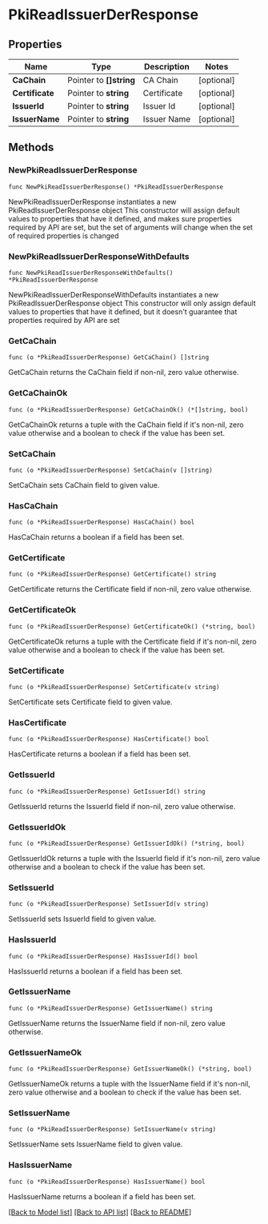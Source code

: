 # PkiReadIssuerDerResponse


## Properties

Name | Type | Description | Notes
------------ | ------------- | ------------- | -------------
**CaChain** | Pointer to **[]string** | CA Chain | [optional] 
**Certificate** | Pointer to **string** | Certificate | [optional] 
**IssuerId** | Pointer to **string** | Issuer Id | [optional] 
**IssuerName** | Pointer to **string** | Issuer Name | [optional] 



## Methods


### NewPkiReadIssuerDerResponse

`func NewPkiReadIssuerDerResponse() *PkiReadIssuerDerResponse`

NewPkiReadIssuerDerResponse instantiates a new PkiReadIssuerDerResponse object
This constructor will assign default values to properties that have it defined,
and makes sure properties required by API are set, but the set of arguments
will change when the set of required properties is changed

### NewPkiReadIssuerDerResponseWithDefaults

`func NewPkiReadIssuerDerResponseWithDefaults() *PkiReadIssuerDerResponse`

NewPkiReadIssuerDerResponseWithDefaults instantiates a new PkiReadIssuerDerResponse object
This constructor will only assign default values to properties that have it defined,
but it doesn't guarantee that properties required by API are set


### GetCaChain

`func (o *PkiReadIssuerDerResponse) GetCaChain() []string`

GetCaChain returns the CaChain field if non-nil, zero value otherwise.

### GetCaChainOk

`func (o *PkiReadIssuerDerResponse) GetCaChainOk() (*[]string, bool)`

GetCaChainOk returns a tuple with the CaChain field if it's non-nil, zero value otherwise
and a boolean to check if the value has been set.

### SetCaChain

`func (o *PkiReadIssuerDerResponse) SetCaChain(v []string)`

SetCaChain sets CaChain field to given value.


### HasCaChain

`func (o *PkiReadIssuerDerResponse) HasCaChain() bool`

HasCaChain returns a boolean if a field has been set.




### GetCertificate

`func (o *PkiReadIssuerDerResponse) GetCertificate() string`

GetCertificate returns the Certificate field if non-nil, zero value otherwise.

### GetCertificateOk

`func (o *PkiReadIssuerDerResponse) GetCertificateOk() (*string, bool)`

GetCertificateOk returns a tuple with the Certificate field if it's non-nil, zero value otherwise
and a boolean to check if the value has been set.

### SetCertificate

`func (o *PkiReadIssuerDerResponse) SetCertificate(v string)`

SetCertificate sets Certificate field to given value.


### HasCertificate

`func (o *PkiReadIssuerDerResponse) HasCertificate() bool`

HasCertificate returns a boolean if a field has been set.




### GetIssuerId

`func (o *PkiReadIssuerDerResponse) GetIssuerId() string`

GetIssuerId returns the IssuerId field if non-nil, zero value otherwise.

### GetIssuerIdOk

`func (o *PkiReadIssuerDerResponse) GetIssuerIdOk() (*string, bool)`

GetIssuerIdOk returns a tuple with the IssuerId field if it's non-nil, zero value otherwise
and a boolean to check if the value has been set.

### SetIssuerId

`func (o *PkiReadIssuerDerResponse) SetIssuerId(v string)`

SetIssuerId sets IssuerId field to given value.


### HasIssuerId

`func (o *PkiReadIssuerDerResponse) HasIssuerId() bool`

HasIssuerId returns a boolean if a field has been set.




### GetIssuerName

`func (o *PkiReadIssuerDerResponse) GetIssuerName() string`

GetIssuerName returns the IssuerName field if non-nil, zero value otherwise.

### GetIssuerNameOk

`func (o *PkiReadIssuerDerResponse) GetIssuerNameOk() (*string, bool)`

GetIssuerNameOk returns a tuple with the IssuerName field if it's non-nil, zero value otherwise
and a boolean to check if the value has been set.

### SetIssuerName

`func (o *PkiReadIssuerDerResponse) SetIssuerName(v string)`

SetIssuerName sets IssuerName field to given value.


### HasIssuerName

`func (o *PkiReadIssuerDerResponse) HasIssuerName() bool`

HasIssuerName returns a boolean if a field has been set.









[[Back to Model list]](../README.md#documentation-for-models) [[Back to API list]](../README.md#documentation-for-api-endpoints) [[Back to README]](../README.md)


